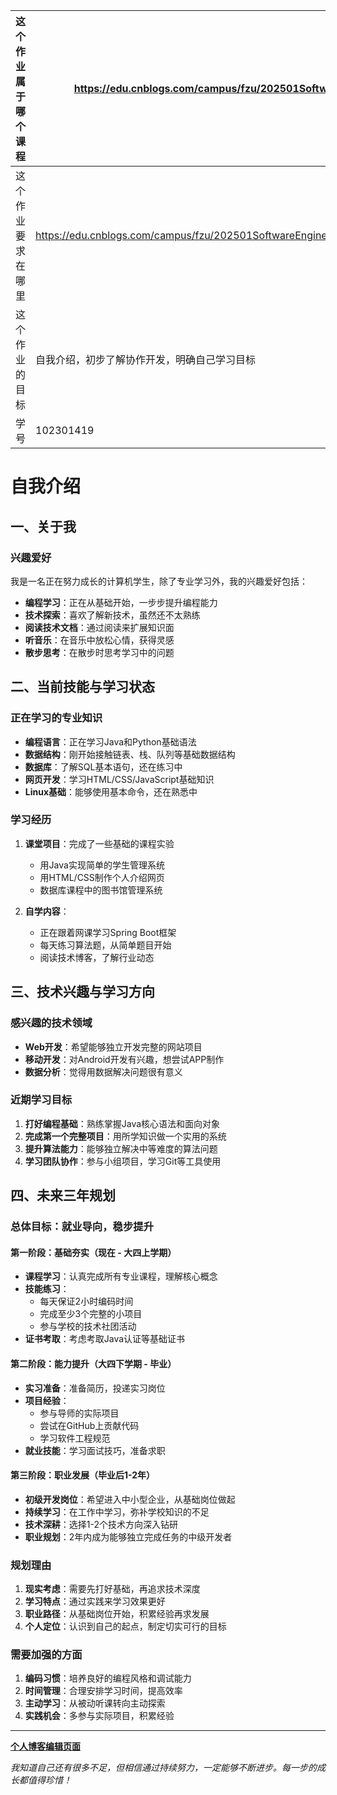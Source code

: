 | 这个作业属于哪个课程 | https://edu.cnblogs.com/campus/fzu/202501SoftwareEngineering |
|-------------------|-----------------|
| 这个作业要求在哪里 | https://edu.cnblogs.com/campus/fzu/202501SoftwareEngineering/homework/13546 |
| 这个作业的目标     | 自我介绍，初步了解协作开发，明确自己学习目标 |
| 学号              | 102301419        |

# 自我介绍

## 一、关于我

### 兴趣爱好
我是一名正在努力成长的计算机学生，除了专业学习外，我的兴趣爱好包括：

- **编程学习**：正在从基础开始，一步步提升编程能力
- **技术探索**：喜欢了解新技术，虽然还不太熟练
- **阅读技术文档**：通过阅读来扩展知识面
- **听音乐**：在音乐中放松心情，获得灵感
- **散步思考**：在散步时思考学习中的问题


## 二、当前技能与学习状态

### 正在学习的专业知识
- **编程语言**：正在学习Java和Python基础语法
- **数据结构**：刚开始接触链表、栈、队列等基础数据结构
- **数据库**：了解SQL基本语句，还在练习中
- **网页开发**：学习HTML/CSS/JavaScript基础知识
- **Linux基础**：能够使用基本命令，还在熟悉中

### 学习经历
1. **课堂项目**：完成了一些基础的课程实验
   - 用Java实现简单的学生管理系统
   - 用HTML/CSS制作个人介绍网页
   - 数据库课程中的图书馆管理系统

2. **自学内容**：
   - 正在跟着网课学习Spring Boot框架
   - 每天练习算法题，从简单题目开始
   - 阅读技术博客，了解行业动态

## 三、技术兴趣与学习方向

### 感兴趣的技术领域
- **Web开发**：希望能够独立开发完整的网站项目
- **移动开发**：对Android开发有兴趣，想尝试APP制作
- **数据分析**：觉得用数据解决问题很有意义

### 近期学习目标
1. **打好编程基础**：熟练掌握Java核心语法和面向对象
2. **完成第一个完整项目**：用所学知识做一个实用的系统
3. **提升算法能力**：能够独立解决中等难度的算法问题
4. **学习团队协作**：参与小组项目，学习Git等工具使用

## 四、未来三年规划

### 总体目标：就业导向，稳步提升

#### 第一阶段：基础夯实（现在 - 大四上学期）
- **课程学习**：认真完成所有专业课程，理解核心概念
- **技能练习**：
  - 每天保证2小时编码时间
  - 完成至少3个完整的小项目
  - 参与学校的技术社团活动
- **证书考取**：考虑考取Java认证等基础证书

#### 第二阶段：能力提升（大四下学期 - 毕业）
- **实习准备**：准备简历，投递实习岗位
- **项目经验**：
  - 参与导师的实际项目
  - 尝试在GitHub上贡献代码
  - 学习软件工程规范
- **就业技能**：学习面试技巧，准备求职

#### 第三阶段：职业发展（毕业后1-2年）
- **初级开发岗位**：希望进入中小型企业，从基础岗位做起
- **持续学习**：在工作中学习，弥补学校知识的不足
- **技术深耕**：选择1-2个技术方向深入钻研
- **职业规划**：2年内成为能够独立完成任务的中级开发者

### 规划理由
1. **现实考虑**：需要先打好基础，再追求技术深度
2. **学习特点**：通过实践来学习效果更好
3. **职业路径**：从基础岗位开始，积累经验再求发展
4. **个人定位**：认识到自己的起点，制定切实可行的目标

### 需要加强的方面
1. **编码习惯**：培养良好的编程风格和调试能力
2. **时间管理**：合理安排学习时间，提高效率
3. **主动学习**：从被动听课转向主动探索
4. **实践机会**：多参与实际项目，积累经验

---

**[个人博客编辑页面](https://home.cnblogs.com/u/3705486)**

*我知道自己还有很多不足，但相信通过持续努力，一定能够不断进步。每一步的成长都值得珍惜！*
